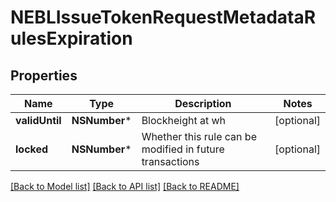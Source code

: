 # NEBLIssueTokenRequestMetadataRulesExpiration

## Properties
Name | Type | Description | Notes
------------ | ------------- | ------------- | -------------
**validUntil** | **NSNumber*** | Blockheight at wh | [optional] 
**locked** | **NSNumber*** | Whether this rule can be modified in future transactions | [optional] 

[[Back to Model list]](../README.md#documentation-for-models) [[Back to API list]](../README.md#documentation-for-api-endpoints) [[Back to README]](../README.md)


